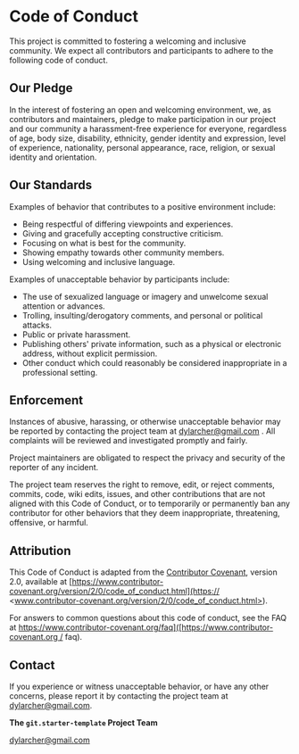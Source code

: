 # Code of Conduct

This project is committed to fostering a welcoming and inclusive community. We
expect all contributors and participants to adhere to the following code of
conduct.

## Our Pledge

In the interest of fostering an open and welcoming environment, we, as
contributors and maintainers, pledge to make participation in our project and
our community a harassment-free experience for everyone, regardless of age, body
size, disability, ethnicity, gender identity and expression, level of
experience, nationality, personal appearance, race, religion, or sexual identity
and orientation.

## Our Standards

Examples of behavior that contributes to a positive environment include:

- Being respectful of differing viewpoints and experiences.
- Giving and gracefully accepting constructive criticism.
- Focusing on what is best for the community.
- Showing empathy towards other community members.
- Using welcoming and inclusive language.

Examples of unacceptable behavior by participants include:

- The use of sexualized language or imagery and unwelcome sexual attention or
  advances.
- Trolling, insulting/derogatory comments, and personal or political attacks.
- Public or private harassment.
- Publishing others' private information, such as a physical or electronic
  address, without explicit permission.
- Other conduct which could reasonably be considered inappropriate in a
  professional setting.

## Enforcement

Instances of abusive, harassing, or otherwise unacceptable behavior may be
reported by contacting the project team at
[dylarcher@gmail.com](mailto:dylarcher@gmail.com)
. All complaints will be reviewed and investigated promptly and fairly.

Project maintainers are obligated to respect the privacy and security of the
reporter of any incident.

The project team reserves the right to remove, edit, or reject comments,
commits, code, wiki edits, issues, and other contributions that are not aligned
with this Code of Conduct, or to temporarily or permanently ban any contributor
for other behaviors that they deem inappropriate, threatening, offensive, or
harmful.

## Attribution

This Code of Conduct is adapted from the
[Contributor Covenant](https://www.contributor-covenant.org/), version 2.0,
available at
[https://www.contributor-covenant.org/version/2/0/code_of_conduct.html](https://
<www.contributor-covenant.org/version/2/0/code_of_conduct.html>).

For answers to common questions about this code of conduct, see the FAQ at
[https://www.contributor-covenant.org/faq]([https://www.contributor-covenant.org
/](https://www.contributor-covenant.org/)
faq).

## Contact

If you experience or witness unacceptable behavior, or have any other concerns,
please report it by contacting the project team at
[dylarcher@gmail.com](mailto:dylarcher@gmail.com).

**The `git.starter-template` Project Team**

[dylarcher@gmail.com](mailto:dylarcher@gmail.com)
